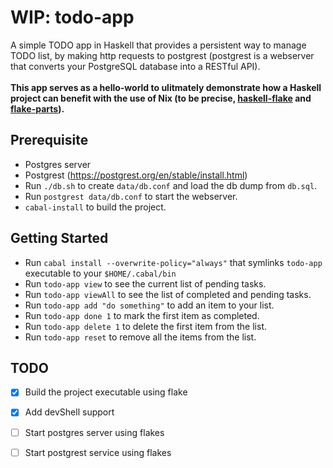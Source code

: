 # WIP: todo-app

A simple TODO app in Haskell that provides a persistent way to manage TODO list, by making http requests to postgrest (postgrest is a webserver that converts your PostgreSQL database into a RESTful API).\
\
**This app serves as a hello-world to ulitmately demonstrate how a Haskell project can benefit with the use of Nix (to be precise, [haskell-flake](https://haskell.flake.page) and [flake-parts](https://flake.parts)).**

## Prerequisite

- Postgres server
- Postgrest (https://postgrest.org/en/stable/install.html)
- Run `./db.sh` to create `data/db.conf` and load the db dump from `db.sql`.
- Run `postgrest data/db.conf` to start the webserver.
- `cabal-install` to build the project. 

## Getting Started

- Run `cabal install --overwrite-policy="always"` that symlinks `todo-app` executable to your `$HOME/.cabal/bin`
- Run `todo-app view` to see the current list of pending tasks.
- Run `todo-app viewAll` to see the list of completed and pending tasks.
- Run `todo-app add "do something"` to add an item to your list.
- Run `todo-app done 1` to mark the first item as completed.
- Run `todo-app delete 1` to delete the first item from the list.
- Run `todo-app reset` to remove all the items from the list.

## TODO

- [x] Build the project executable using flake
- [x] Add devShell support
- [ ] Start postgres server using flakes
- [ ] Start postgrest service using flakes

